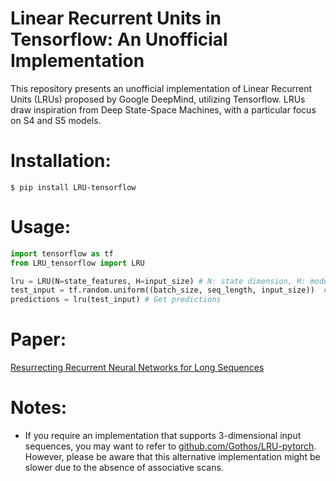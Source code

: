# Linear Recurrent Units in Tensorflow: An Unofficial Implementation
This repository presents an unofficial implementation of Linear Recurrent Units (LRUs) proposed by Google DeepMind, utilizing Tensorflow. LRUs draw inspiration from Deep State-Space Machines, with a particular focus on S4 and S5 models.

# Installation:
```
$ pip install LRU-tensorflow
```
# Usage:
```python
import tensorflow as tf
from LRU_tensorflow import LRU

lru = LRU(N=state_features, H=input_size) # N: state dimension, H: model dimension
test_input = tf.random.uniform((batch_size, seq_length, input_size))  # Example Test Input
predictions = lru(test_input) # Get predictions
```

# Paper:
<a href='https://arxiv.org/abs/2303.06349'>Resurrecting Recurrent Neural Networks for Long Sequences</a>


# Notes:
+ If you require an implementation that supports 3-dimensional input sequences, you may want to refer to <a href='https://github.com/Gothos/LRU-pytorch'>github.com/Gothos/LRU-pytorch</a>. However, please be aware that this alternative implementation might be slower due to the absence of associative scans.
